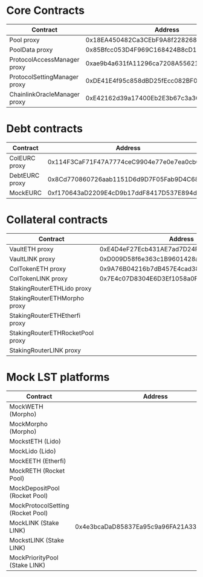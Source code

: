 # Core Contracts

| Contract                     | Address                                    |
| ---------------------------- | ------------------------------------------ |
| Pool proxy                   | 0x18EA450482Ca3CEbF9A8f2282685A907777bBD92 |
| PoolData proxy               | 0x85Bfcc053D4F969C168424B8cD16Fb426f565866 |
| ProtocolAccessManager proxy  | 0xae9b4a631fA11296ca7208A55621D7Ef162eC772 |
| ProtocolSettingManager proxy | 0xDE41E4f95c858dBD25fEcc082BF05d787C1d2c7D |
| ChainlinkOracleManager proxy | 0xE42162d39a17400Eb2E3b67c3a3CD8d9d12a7154 |

# Debt contracts

| Contract       | Address                                    |
| -------------- | ------------------------------------------ |
| ColEURC proxy  | 0x114F3CaF71F47A7774ceC9904e77e0e7ea0cb011 |
| DebtEURC proxy | 0x8Cd770860726aab1151D6d9D7F05Fab9D4C68Ef4 |
| MockEURC       | 0xf170643aD2209E4cD9b17ddF8417D537E894d3e9 |

# Collateral contracts

| Contract                         | Address                                    |
| -------------------------------- | ------------------------------------------ |
| VaultETH proxy                   | 0xE4D4eF27Ecb431AE7ad7D24F6A88CD2DA644BEC7 |
| VaultLINK proxy                  | 0xD009D58f6e363c1B9601428a46858D60D82CCB6c |
| ColTokenETH proxy                | 0x9A76B04216b7dB457E4cad38d3Fe7DB1855db90F |
| ColTokenLINK proxy               | 0x7E4c07D8304E6D3Ef1058a0F534186C043724e4f |
| StakingRouterETHLido proxy       |                                            |
| StakingRouterETHMorpho proxy     |                                            |
| StakingRouterETHEtherfi proxy    |                                            |
| StakingRouterETHRocketPool proxy |                                            |
| StakingRouterLINK proxy          |                                            |

# Mock LST platforms

| Contract                          | Address                                    |
| --------------------------------- | ------------------------------------------ |
| MockWETH (Morpho)                 |                                            |
| MockMorpho (Morpho)               |                                            |
| MockstETH (Lido)                  |                                            |
| MockLido (Lido)                   |                                            |
| MockEETH (Etherfi)                |                                            |
| MockRETH (Rocket Pool)            |                                            |
| MockDepositPool (Rocket Pool)     |                                            |
| MockProtocolSetting (Rocket Pool) |                                            |
| MockLINK (Stake LINK)             | 0x4e3bcaDaD85837Ea95c9a96FA21A339183Ad99DE |
| MockstLINK (Stake LINK)           |                                            |
| MockPriorityPool (Stake LINK)     |                                            |
